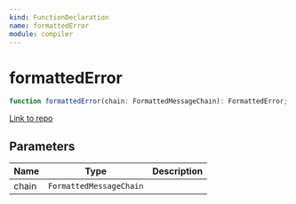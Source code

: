 ```yaml
---
kind: FunctionDeclaration
name: formattedError
module: compiler
---
```


# formattedError

```ts
function formattedError(chain: FormattedMessageChain): FormattedError;
```

[Link to repo](https://github.com/timdeschryver/angular/blob/master/packages/compiler/src/aot/formatted_error.ts#L55-L62)

## Parameters

| Name  | Type                    | Description |
| ----- | ----------------------- | ----------- |
| chain | `FormattedMessageChain` |             |
